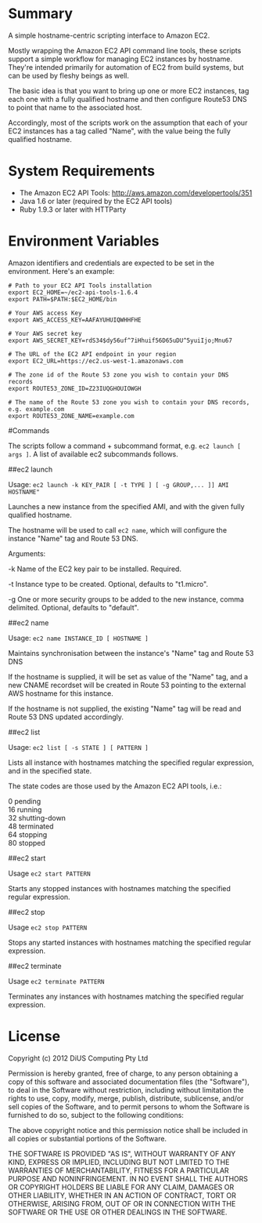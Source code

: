 # Summary

A simple hostname-centric scripting interface to Amazon EC2.

Mostly wrapping the Amazon EC2 API command line tools, these scripts support a simple workflow for managing EC2 instances by hostname.  They're intended primarily for automation of EC2 from build systems, but can be used by fleshy beings as well.

The basic idea is that you want to bring up one or more EC2 instances, tag each one with a fully qualified hostname and then configure Route53 DNS to point that name to the associated host.

Accordingly, most of the scripts work on the assumption that each of your EC2 instances has a tag called "Name", with the value being the fully qualified hostname.

# System Requirements

* The Amazon EC2 API Tools: http://aws.amazon.com/developertools/351
* Java 1.6 or later (required by the EC2 API tools)
* Ruby 1.9.3 or later with HTTParty

# Environment Variables

Amazon identifiers and credentials are expected to be set in the environment.  Here's an example:


    # Path to your EC2 API Tools installation
    export EC2_HOME=~/ec2-api-tools-1.6.4
    export PATH=$PATH:$EC2_HOME/bin
  
    # Your AWS access Key
    export AWS_ACCESS_KEY=AAFAYUHUIQWHHFHE
  
    # Your AWS secret key
    export AWS_SECRET_KEY=rdS34$dy56uf^7iHhuif56D65uDU^5yuiIjo;Mnu67
  
    # The URL of the EC2 API endpoint in your region
    export EC2_URL=https://ec2.us-west-1.amazonaws.com
  
    # The zone id of the Route 53 zone you wish to contain your DNS records
    export ROUTE53_ZONE_ID=Z23IUQGHOUIOWGH
  
    # The name of the Route 53 zone you wish to contain your DNS records, e.g. example.com
    export ROUTE53_ZONE_NAME=example.com
    
#Commands

The scripts follow a command + subcommand format, e.g. `ec2 launch [ args ]`.  A list of available ec2 subcommands follows.

##ec2 launch

Usage: `ec2 launch -k KEY_PAIR [ -t TYPE ] [ -g GROUP,... ]] AMI HOSTNAME"`

Launches a new instance from the specified AMI, and with the given fully qualified hostname.

The hostname will be used to call `ec2 name`, which will configure the instance "Name" tag and Route 53 DNS.

Arguments:

-k      Name of the EC2 key pair to be installed.  Required.

-t      Instance type to be created.  Optional, defaults to "t1.micro".

-g      One or more security groups to be added to the new instance, comma delimited.  Optional, defaults to "default".

##ec2 name

Usage: `ec2 name INSTANCE_ID [ HOSTNAME ]`

Maintains synchronisation between the instance's "Name" tag and Route 53 DNS

If the hostname is supplied, it will be set as value of the "Name" tag, and a new CNAME recordset will be created in Route 53 pointing to the external AWS hostname for this instance.

If the hostname is not supplied, the existing "Name" tag will be read and Route 53 DNS updated accordingly.

##ec2 list

Usage: `ec2 list [ -s STATE ] [ PATTERN ]`

Lists all instance with hostnames matching the specified regular expression, and in the specified state.

The state codes are those used by the Amazon EC2 API tools, i.e.:

0     pending  
16    running  
32    shutting-down  
48    terminated  
64    stopping  
80    stopped  

##ec2 start

Usage `ec2 start PATTERN`

Starts any stopped instances with hostnames matching the specified regular expression.

##ec2 stop

Usage `ec2 stop PATTERN`

Stops any started instances with hostnames matching the specified regular expression.

##ec2 terminate

Usage `ec2 terminate PATTERN`

Terminates any instances with hostnames matching the specified regular expression.

# License

Copyright (c) 2012 DiUS Computing Pty Ltd

Permission is hereby granted, free of charge, to any person obtaining a copy of this software and associated
documentation files (the "Software"), to deal in the Software without restriction, including without limitation
the rights to use, copy, modify, merge, publish, distribute, sublicense, and/or sell copies of the Software,
and to permit persons to whom the Software is furnished to do so, subject to the following conditions:

The above copyright notice and this permission notice shall be included in all copies or substantial 
portions of the Software.

THE SOFTWARE IS PROVIDED "AS IS", WITHOUT WARRANTY OF ANY KIND, EXPRESS OR IMPLIED, INCLUDING BUT NOT LIMITED
TO THE WARRANTIES OF MERCHANTABILITY, FITNESS FOR A PARTICULAR PURPOSE AND NONINFRINGEMENT. IN NO EVENT SHALL
THE AUTHORS OR COPYRIGHT HOLDERS BE LIABLE FOR ANY CLAIM, DAMAGES OR OTHER LIABILITY, WHETHER IN AN ACTION OF
CONTRACT, TORT OR OTHERWISE, ARISING FROM, OUT OF OR IN CONNECTION WITH THE SOFTWARE OR THE USE OR OTHER
DEALINGS IN THE SOFTWARE.

